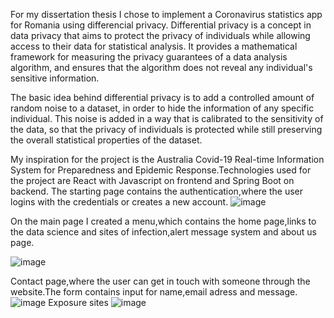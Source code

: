 For my dissertation thesis I chose to implement a Coronavirus statistics app for Romania using differencial privacy.
Differential privacy is a concept in data privacy that aims to protect the privacy of individuals while allowing access to their data for statistical analysis. It provides a mathematical framework for measuring the privacy guarantees of a data analysis algorithm, and ensures that the algorithm does not reveal any individual's sensitive information.

The basic idea behind differential privacy is to add a controlled amount of random noise to a dataset, in order to hide the information of any specific individual. This noise is added in a way that is calibrated to the sensitivity of the data, so that the privacy of individuals is protected while still preserving the overall statistical properties of the dataset.

My inspiration for the project is the Australia Covid-19 Real-time Information System for Preparedness and Epidemic Response.Technologies used for the project are React with Javascript on frontend and Spring Boot on backend.
The starting page contains the authentication,where the user logins with the credentials or creates a new account.
![image](https://github.com/Madalinaxyz/Coronavirus-Romania-App/assets/62958497/ebe69a39-15e1-4471-8993-5adca1e8b399)

On the main page I created a menu,which contains the home page,links to the data science and sites of infection,alert message system and about us page.

![image](https://user-images.githubusercontent.com/62958497/236022714-528a9d3c-9956-4cc1-bb61-8784b0a8cc3a.png)

Contact page,where the user can get in touch with someone through the website.The form contains input for name,email adress and message.
![image](https://user-images.githubusercontent.com/62958497/236024453-0d88e9c5-e1bb-4702-86de-ad88004376cb.png)
Exposure sites 
![image](https://github.com/Madalinaxyz/Coronavirus-Romania-App/assets/62958497/2c07dd2e-1567-45ed-935e-fd7a081755c1)



